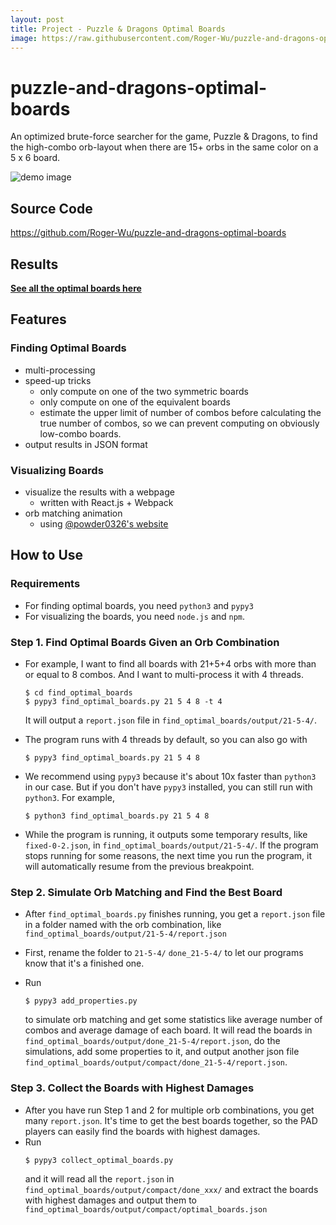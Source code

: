 ```yaml
---
layout: post
title: Project - Puzzle & Dragons Optimal Boards
image: https://raw.githubusercontent.com/Roger-Wu/puzzle-and-dragons-optimal-boards/master/visualize_result/images/demo.png
---
```


# puzzle-and-dragons-optimal-boards

An optimized brute-force searcher for the game, Puzzle & Dragons, to find the high-combo orb-layout when there are 15+ orbs in the same color on a 5 x 6 board.

![demo image](https://raw.githubusercontent.com/Roger-Wu/puzzle-and-dragons-optimal-boards/master/visualize_result/images/demo.png)

## Source Code

https://github.com/Roger-Wu/puzzle-and-dragons-optimal-boards

## Results

[**See all the optimal boards here**](https://roger-wu.github.io/puzzle-and-dragons-optimal-boards/visualize_result/optimal_boards.html)

## Features

### Finding Optimal Boards
* multi-processing
* speed-up tricks
  * only compute on one of the two symmetric boards
  * only compute on one of the equivalent boards
  * estimate the upper limit of number of combos before calculating the true number of combos, so we can prevent computing on obviously low-combo boards.
* output results in JSON format

### Visualizing Boards
* visualize the results with a webpage
  * written with React.js + Webpack
* orb matching animation
  * using [@powder0326's website](http://serizawa.web5.jp/puzzdra_theory_maker/index.html)

## How to Use

### Requirements

* For finding optimal boards, you need `python3` and `pypy3`
* For visualizing the boards, you need `node.js` and `npm`.

### Step 1. Find Optimal Boards Given an Orb Combination

* For example, I want to find all boards with 21+5+4 orbs with more than or equal to 8 combos. And I want to multi-process it with 4 threads.
  ```
  $ cd find_optimal_boards
  $ pypy3 find_optimal_boards.py 21 5 4 8 -t 4
  ```
  It will output a `report.json` file in `find_optimal_boards/output/21-5-4/`.

* The program runs with 4 threads by default, so you can also go with
  ```
  $ pypy3 find_optimal_boards.py 21 5 4 8
  ```

* We recommend using `pypy3` because it's about 10x faster than `python3` in our case. But if you don't have `pypy3` installed, you can still run with `python3`. For example,
  ```
  $ python3 find_optimal_boards.py 21 5 4 8
  ```

* While the program is running, it outputs some temporary results, like `fixed-0-2.json`, in `find_optimal_boards/output/21-5-4/`. If the program stops running for some reasons, the next time you run the program, it will automatically resume from the previous breakpoint.

### Step 2. Simulate Orb Matching and Find the Best Board

* After `find_optimal_boards.py` finishes running, you get a `report.json` file in a folder named with the orb combination, like `find_optimal_boards/output/21-5-4/report.json`

* First, rename the folder to `21-5-4/` `done_21-5-4/` to let our programs know that it's a finished one.
  
* Run 
  ```
  $ pypy3 add_properties.py
  ```
  to simulate orb matching and get some statistics like average number of combos and average damage of each board.
  It will read the boards in `find_optimal_boards/output/done_21-5-4/report.json`, do the simulations, add some properties to it, and output another json file `find_optimal_boards/output/compact/done_21-5-4/report.json`.

### Step 3. Collect the Boards with Highest Damages

* After you have run Step 1 and 2 for multiple orb combinations, you get many `report.json`. It's time to get the best boards together, so the PAD players can easily find the boards with highest damages.
* Run
  ```
  $ pypy3 collect_optimal_boards.py
  ```
  and it will read all the `report.json` in `find_optimal_boards/output/compact/done_xxx/` and extract the boards with highest damages and output them to `find_optimal_boards/output/compact/optimal_boards.json`
  
